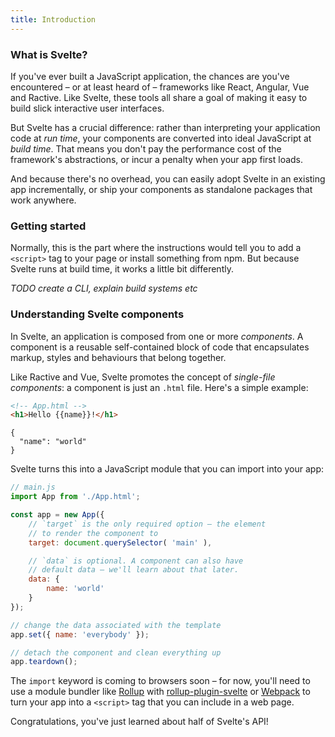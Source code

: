 ```yaml
---
title: Introduction
---
```


### What is Svelte?

If you've ever built a JavaScript application, the chances are you've encountered – or at least heard of – frameworks like React, Angular, Vue and Ractive. Like Svelte, these tools all share a goal of making it easy to build slick interactive user interfaces.

But Svelte has a crucial difference: rather than interpreting your application code at *run time*, your components are converted into ideal JavaScript at *build time*. That means you don't pay the performance cost of the framework's abstractions, or incur a penalty when your app first loads.

And because there's no overhead, you can easily adopt Svelte in an existing app incrementally, or ship your components as standalone packages that work anywhere.


### Getting started

Normally, this is the part where the instructions would tell you to add a `<script>` tag to your page or install something from npm. But because Svelte runs at build time, it works a little bit differently.

*TODO create a CLI, explain build systems etc*


### Understanding Svelte components

In Svelte, an application is composed from one or more *components*. A component is a reusable self-contained block of code that encapsulates markup, styles and behaviours that belong together.

Like Ractive and Vue, Svelte promotes the concept of *single-file components*: a component is just an `.html` file. Here's a simple example:

```html
<!-- App.html -->
<h1>Hello {{name}}!</h1>
```

```hidden-data
{
  "name": "world"
}
```

Svelte turns this into a JavaScript module that you can import into your app:

```js
// main.js
import App from './App.html';

const app = new App({
	// `target` is the only required option – the element
	// to render the component to
	target: document.querySelector( 'main' ),

	// `data` is optional. A component can also have
	// default data – we'll learn about that later.
	data: {
		name: 'world'
	}
});

// change the data associated with the template
app.set({ name: 'everybody' });

// detach the component and clean everything up
app.teardown();
```

The `import` keyword is coming to browsers soon – for now, you'll need to use a module bundler like [Rollup](http://rollupjs.org) with [rollup-plugin-svelte](https://github.com/rollup/rollup-plugin-svelte) or [Webpack](https://webpack.js.org/) to turn your app into a `<script>` tag that you can include in a web page.

Congratulations, you've just learned about half of Svelte's API!
